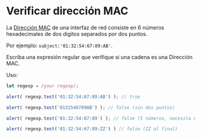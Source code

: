 # Verificar dirección MAC

La [Dirección MAC](https://es.wikipedia.org/wiki/Direcci%C3%B3n_MAC) de una interfaz de red consiste en 6  números hexadecimales de dos dígitos separados por dos puntos.

Por ejemplo: `subject:'01:32:54:67:89:AB'`.

Escriba una expresión regular que verifique si una cadena es una Dirección MAC.

Uso:
```js
let regexp = /your regexp/;

alert( regexp.test('01:32:54:67:89:AB') ); // true

alert( regexp.test('0132546789AB') ); // false (sin dos puntos)

alert( regexp.test('01:32:54:67:89') ); // false (5 números, necesita 6)

alert( regexp.test('01:32:54:67:89:ZZ') ) // false (ZZ al final)
```
